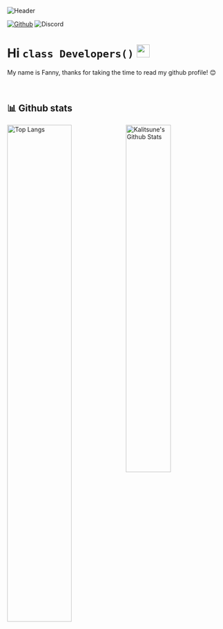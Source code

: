 ![Header](./ressources/HEADER-run.gif "Header")

[![Github](https://img.shields.io/github/followers/Kalitsune?label=Follow&logo=github&color=7289da&style=for-the-badge)](https://github.com/Kalitsune) 
![Discord](https://dcbadge.vercel.app/api/shield/352123793096835082?theme=default-inverted)

# Hi `class Developers()` <img src = "https://raw.githubusercontent.com/MartinHeinz/MartinHeinz/master/wave.gif" width = 30px>
My name is Fanny, thanks for taking the time to read my github profile! 😊

<br>


## 📊 Github stats 
<img src="https://github-readme-stats.vercel.app/api?username=Kalitsune&show_icons=true&theme=github_dark" width="54.3%" alt="Top Langs" style= "float: left" /><img src="https://github-readme-stats.vercel.app/api/top-langs/?username=Kalitsune&theme=github_dark&layout=compact" width="45.4%" alt="Kalitsune's Github Stats" style= "float: right"/>
<br>
